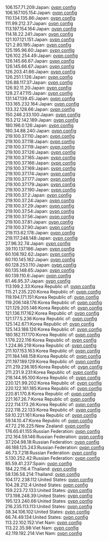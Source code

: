 106.157.71.209:Japan: [ovpn config](vpn/106_157_71_209.ovpn)  
106.167.105.154:Japan: [ovpn config](vpn/106_167_105_154.ovpn)  
110.134.135.86:Japan: [ovpn config](vpn/110_134_135_86.ovpn)  
111.99.212.37:Japan: [ovpn config](vpn/111_99_212_37.ovpn)  
113.197.154.164:Japan: [ovpn config](vpn/113_197_154_164.ovpn)  
114.18.22.241:Japan: [ovpn config](vpn/114_18_22_241.ovpn)  
121.107.121.151:Japan: [ovpn config](vpn/121_107_121_151.ovpn)  
121.2.80.195:Japan: [ovpn config](vpn/121_2_80_195.ovpn)  
125.195.96.60:Japan: [ovpn config](vpn/125_195_96_60.ovpn)  
126.102.254.49:Japan: [ovpn config](vpn/126_102_254_49.ovpn)  
126.145.66.67:Japan: [ovpn config](vpn/126_145_66_67.ovpn)  
126.145.66.67:Japan: [ovpn config](vpn/126_145_66_67.ovpn)  
126.203.41.66:Japan: [ovpn config](vpn/126_203_41_66.ovpn)  
126.251.1.126:Japan: [ovpn config](vpn/126_251_1_126.ovpn)  
126.88.117.37:Japan: [ovpn config](vpn/126_88_117_37.ovpn)  
126.92.11.20:Japan: [ovpn config](vpn/126_92_11_20.ovpn)  
128.27.47.115:Japan: [ovpn config](vpn/128_27_47_115.ovpn)  
131.147.139.45:Japan: [ovpn config](vpn/131_147_139_45.ovpn)  
133.165.232.164:Japan: [ovpn config](vpn/133_165_232_164.ovpn)  
133.32.128.66:Japan: [ovpn config](vpn/133_32_128_66.ovpn)  
150.246.233.100:Japan: [ovpn config](vpn/150_246_233_100.ovpn)  
153.212.142.189:Japan: [ovpn config](vpn/153_212_142_189.ovpn)  
180.196.0.126:Japan: [ovpn config](vpn/180_196_0_126.ovpn)  
180.34.88.240:Japan: [ovpn config](vpn/180_34_88_240.ovpn)  
219.100.37.110:Japan: [ovpn config](vpn/219_100_37_110.ovpn)  
219.100.37.118:Japan: [ovpn config](vpn/219_100_37_118.ovpn)  
219.100.37.119:Japan: [ovpn config](vpn/219_100_37_119.ovpn)  
219.100.37.126:Japan: [ovpn config](vpn/219_100_37_126.ovpn)  
219.100.37.165:Japan: [ovpn config](vpn/219_100_37_165.ovpn)  
219.100.37.166:Japan: [ovpn config](vpn/219_100_37_166.ovpn)  
219.100.37.169:Japan: [ovpn config](vpn/219_100_37_169.ovpn)  
219.100.37.174:Japan: [ovpn config](vpn/219_100_37_174.ovpn)  
219.100.37.177:Japan: [ovpn config](vpn/219_100_37_177.ovpn)  
219.100.37.179:Japan: [ovpn config](vpn/219_100_37_179.ovpn)  
219.100.37.190:Japan: [ovpn config](vpn/219_100_37_190.ovpn)  
219.100.37.2:Japan: [ovpn config](vpn/219_100_37_2.ovpn)  
219.100.37.24:Japan: [ovpn config](vpn/219_100_37_24.ovpn)  
219.100.37.29:Japan: [ovpn config](vpn/219_100_37_29.ovpn)  
219.100.37.54:Japan: [ovpn config](vpn/219_100_37_54.ovpn)  
219.100.37.56:Japan: [ovpn config](vpn/219_100_37_56.ovpn)  
219.100.37.81:Japan: [ovpn config](vpn/219_100_37_81.ovpn)  
219.100.37.90:Japan: [ovpn config](vpn/219_100_37_90.ovpn)  
219.113.62.178:Japan: [ovpn config](vpn/219_113_62_178.ovpn)  
219.117.248.148:Japan: [ovpn config](vpn/219_117_248_148.ovpn)  
27.96.32.74:Japan: [ovpn config](vpn/27_96_32_74.ovpn)  
39.110.137.186:Japan: [ovpn config](vpn/39_110_137_186.ovpn)  
60.108.192.62:Japan: [ovpn config](vpn/60_108_192_62.ovpn)  
60.110.145.182:Japan: [ovpn config](vpn/60_110_145_182.ovpn)  
60.128.253.110:Japan: [ovpn config](vpn/60_128_253_110.ovpn)  
60.135.148.65:Japan: [ovpn config](vpn/60_135_148_65.ovpn)  
60.139.110.6:Japan: [ovpn config](vpn/60_139_110_6.ovpn)  
61.46.95.37:Japan: [ovpn config](vpn/61_46_95_37.ovpn)  
113.199.2.33:Korea Republic of: [ovpn config](vpn/113_199_2_33.ovpn)  
115.21.235.220:Korea Republic of: [ovpn config](vpn/115_21_235_220.ovpn)  
119.194.171.151:Korea Republic of: [ovpn config](vpn/119_194_171_151.ovpn)  
119.206.148.176:Korea Republic of: [ovpn config](vpn/119_206_148_176.ovpn)  
121.129.205.146:Korea Republic of: [ovpn config](vpn/121_129_205_146.ovpn)  
121.136.117.162:Korea Republic of: [ovpn config](vpn/121_136_117_162.ovpn)  
121.177.5.236:Korea Republic of: [ovpn config](vpn/121_177_5_236.ovpn)  
125.142.67.1:Korea Republic of: [ovpn config](vpn/125_142_67_1.ovpn)  
125.143.188.126:Korea Republic of: [ovpn config](vpn/125_143_188_126.ovpn)  
180.182.117.170:Korea Republic of: [ovpn config](vpn/180_182_117_170.ovpn)  
1.176.222.116:Korea Republic of: [ovpn config](vpn/1_176_222_116.ovpn)  
1.224.86.219:Korea Republic of: [ovpn config](vpn/1_224_86_219.ovpn)  
211.107.153.163:Korea Republic of: [ovpn config](vpn/211_107_153_163.ovpn)  
211.184.148.158:Korea Republic of: [ovpn config](vpn/211_184_148_158.ovpn)  
211.197.189.129:Korea Republic of: [ovpn config](vpn/211_197_189_129.ovpn)  
211.219.236.165:Korea Republic of: [ovpn config](vpn/211_219_236_165.ovpn)  
211.231.9.231:Korea Republic of: [ovpn config](vpn/211_231_9_231.ovpn)  
218.144.95.100:Korea Republic of: [ovpn config](vpn/218_144_95_100.ovpn)  
220.121.99.202:Korea Republic of: [ovpn config](vpn/220_121_99_202.ovpn)  
220.122.161.185:Korea Republic of: [ovpn config](vpn/220_122_161_185.ovpn)  
220.81.170.8:Korea Republic of: [ovpn config](vpn/220_81_170_8.ovpn)  
221.167.26.7:Korea Republic of: [ovpn config](vpn/221_167_26_7.ovpn)  
222.114.173.26:Korea Republic of: [ovpn config](vpn/222_114_173_26.ovpn)  
222.118.22.133:Korea Republic of: [ovpn config](vpn/222_118_22_133.ovpn)  
59.10.221.161:Korea Republic of: [ovpn config](vpn/59_10_221_161.ovpn)  
59.14.10.47:Korea Republic of: [ovpn config](vpn/59_14_10_47.ovpn)  
47.72.216.225:New Zealand: [ovpn config](vpn/47_72_216_225.ovpn)  
176.65.61.155:Russian Federation: [ovpn config](vpn/176_65_61_155.ovpn)  
212.164.59.146:Russian Federation: [ovpn config](vpn/212_164_59_146.ovpn)  
37.204.98.18:Russian Federation: [ovpn config](vpn/37_204_98_18.ovpn)  
46.188.125.243:Russian Federation: [ovpn config](vpn/46_188_125_243.ovpn)  
46.73.7.218:Russian Federation: [ovpn config](vpn/46_73_7_218.ovpn)  
5.130.252.42:Russian Federation: [ovpn config](vpn/5_130_252_42.ovpn)  
85.59.41.237:Spain: [ovpn config](vpn/85_59_41_237.ovpn)  
184.22.116.4:Thailand: [ovpn config](vpn/184_22_116_4.ovpn)  
58.136.58.214:Thailand: [ovpn config](vpn/58_136_58_214.ovpn)  
104.172.238.112:United States: [ovpn config](vpn/104_172_238_112.ovpn)  
104.28.212.4:United States: [ovpn config](vpn/104_28_212_4.ovpn)  
159.223.72.133:United States: [ovpn config](vpn/159_223_72_133.ovpn)  
173.198.248.39:United States: [ovpn config](vpn/173_198_248_39.ovpn)  
195.123.240.66:United States: [ovpn config](vpn/195_123_240_66.ovpn)  
216.235.113.113:United States: [ovpn config](vpn/216_235_113_113.ovpn)  
38.34.106.102:United States: [ovpn config](vpn/38_34_106_102.ovpn)  
66.74.49.134:United States: [ovpn config](vpn/66_74_49_134.ovpn)  
113.22.102.152:Viet Nam: [ovpn config](vpn/113_22_102_152.ovpn)  
113.22.35.98:Viet Nam: [ovpn config](vpn/113_22_35_98.ovpn)  
42.119.192.214:Viet Nam: [ovpn config](vpn/42_119_192_214.ovpn)  
